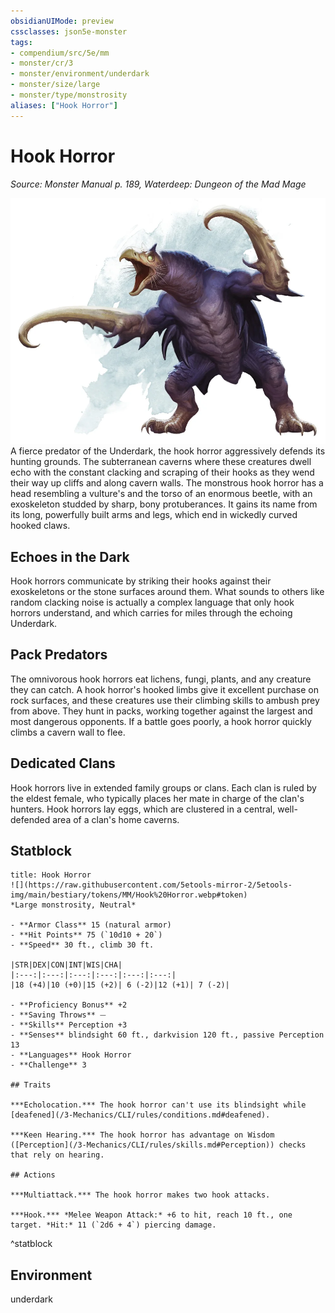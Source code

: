 ```yaml
---
obsidianUIMode: preview
cssclasses: json5e-monster
tags:
- compendium/src/5e/mm
- monster/cr/3
- monster/environment/underdark
- monster/size/large
- monster/type/monstrosity
aliases: ["Hook Horror"]
---
```

# Hook Horror
*Source: Monster Manual p. 189, Waterdeep: Dungeon of the Mad Mage*  

![](https://raw.githubusercontent.com/5etools-mirror-2/5etools-img/main/bestiary/MM/Hook%20Horror.webp#right)  
A fierce predator of the Underdark, the hook horror aggressively defends its hunting grounds. The subterranean caverns where these creatures dwell echo with the constant clacking and scraping of their hooks as they wend their way up cliffs and along cavern walls. The monstrous hook horror has a head resembling a vulture's and the torso of an enormous beetle, with an exoskeleton studded by sharp, bony protuberances. It gains its name from its long, powerfully built arms and legs, which end in wickedly curved hooked claws.

## Echoes in the Dark

Hook horrors communicate by striking their hooks against their exoskeletons or the stone surfaces around them. What sounds to others like random clacking noise is actually a complex language that only hook horrors understand, and which carries for miles through the echoing Underdark.

## Pack Predators

The omnivorous hook horrors eat lichens, fungi, plants, and any creature they can catch. A hook horror's hooked limbs give it excellent purchase on rock surfaces, and these creatures use their climbing skills to ambush prey from above. They hunt in packs, working together against the largest and most dangerous opponents. If a battle goes poorly, a hook horror quickly climbs a cavern wall to flee.

## Dedicated Clans

Hook horrors live in extended family groups or clans. Each clan is ruled by the eldest female, who typically places her mate in charge of the clan's hunters. Hook horrors lay eggs, which are clustered in a central, well-defended area of a clan's home caverns.


## Statblock

```ad-statblock
title: Hook Horror
![](https://raw.githubusercontent.com/5etools-mirror-2/5etools-img/main/bestiary/tokens/MM/Hook%20Horror.webp#token)
*Large monstrosity, Neutral*

- **Armor Class** 15 (natural armor)
- **Hit Points** 75 (`10d10 + 20`) 
- **Speed** 30 ft., climb 30 ft.

|STR|DEX|CON|INT|WIS|CHA|
|:---:|:---:|:---:|:---:|:---:|:---:|
|18 (+4)|10 (+0)|15 (+2)| 6 (-2)|12 (+1)| 7 (-2)|

- **Proficiency Bonus** +2
- **Saving Throws** ⏤
- **Skills** Perception +3
- **Senses** blindsight 60 ft., darkvision 120 ft., passive Perception 13
- **Languages** Hook Horror
- **Challenge** 3

## Traits

***Echolocation.*** The hook horror can't use its blindsight while [deafened](/3-Mechanics/CLI/rules/conditions.md#deafened).

***Keen Hearing.*** The hook horror has advantage on Wisdom ([Perception](/3-Mechanics/CLI/rules/skills.md#Perception)) checks that rely on hearing.

## Actions

***Multiattack.*** The hook horror makes two hook attacks.

***Hook.*** *Melee Weapon Attack:* +6 to hit, reach 10 ft., one target. *Hit:* 11 (`2d6 + 4`) piercing damage.
```
^statblock

## Environment

underdark